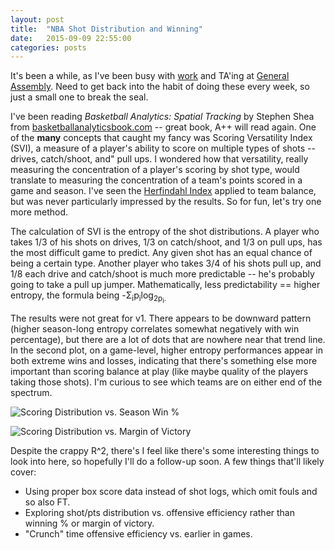 ```yaml
---
layout: post
title:  "NBA Shot Distribution and Winning"
date:   2015-09-09 22:55:00
categories: posts
---
```


It's been a while, as I've been busy with <a href="http://www.nytimes.com/2015/08/24/technology/the-unicorn-club-now-admitting-new-members.html" target="_blank">work</a> and TA'ing at <a href="https://generalassemb.ly/education/data-science" target="_blank">General Assembly</a>. Need to get back into the habit of doing these every week, so just a small one to break the seal.

I've been reading _Basketball Analytics: Spatial Tracking_ by Stephen Shea from <a href = "http://www.basketballanalyticsbook.com" target= "_blank">basketballanalyticsbook.com</a> -- great book, A++ will read again. One of the **many** concepts that caught my fancy was Scoring Versatility Index (SVI), a measure of a player's ability to score on multiple types of shots -- drives, catch/shoot, and" pull ups. I wondered how that versatility, really measuring the concentration of a player's scoring by shot type, would translate to measuring the concentration of a team's points scored in a game and season. I've seen the <a href = "https://en.wikipedia.org/wiki/Herfindahl_index" target = "_blank">Herfindahl Index</a> applied to team balance, but was never particularly impressed by the results. So for fun, let's try one more method.

The calculation of SVI is the entropy of the shot distributions. A player who takes 1/3 of his shots on drives, 1/3 on catch/shoot, and 1/3 on pull ups, has the most difficult game to predict. Any given shot has an equal chance of being a certain type. Another player who takes 3/4 of his shots pull up, and 1/8 each drive and catch/shoot is much more predictable -- he's probably going to take a pull up jumper. Mathematically, less predictability == higher entropy, the formula being -Σ<sub>i</sub>p<sub>i</sub>log<sub>2</su>p<sub>i</sub>.

The results were not great for v1. There appears to be downward pattern (higher season-long entropy correlates somewhat negatively with win percentage), but there are a lot of dots that are nowhere near that trend line. In the second plot, on a game-level, higher entropy performances appear in both extreme wins and losses, indicating that there's something else more important than scoring balance at play (like maybe quality of the players taking those shots). I'm curious to see which teams are on either end of the spectrum.

![Scoring Distribution vs. Season Win %]({{site.baseurl}}/assets/img/scoring_dist_win_perc.png)

![Scoring Distribution vs. Margin of Victory]({{site.baseurl}}/assets/img/scoring_dist_mov.png)


Despite the crappy R^2, there's I feel like there's some interesting things to look into here, so hopefully I'll do a follow-up soon. A few things that'll likely cover:

* Using proper box score data instead of shot logs, which omit fouls and so also FT.
* Exploring shot/pts distribution vs. offensive efficiency rather than winning % or margin of victory.
* "Crunch" time offensive efficiency vs. earlier in games.